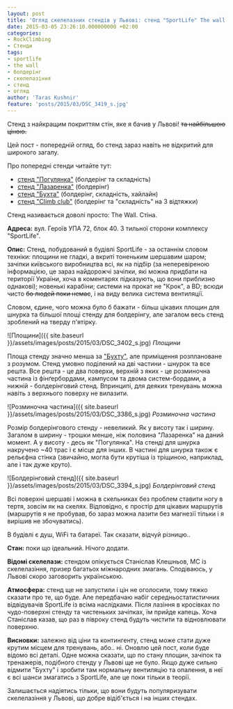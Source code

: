 ```yaml
---
layout: post
title: 'Огляд скелелазних стендів у Львові: стенд "SportLife" The wall'
date: 2015-03-05 23:26:10.000000000 +02:00
categories:
- RockClimbing
- Стенди
tags:
- sportlife
- the wall
- болдерінг
- скелелазіння
- стенд
- огляд
author: 'Taras Kushnir'
feature: 'posts/2015/03/DSC_3419_s.jpg'
---
```



Стенд з найкращим покриттям стін, яке я бачив у Львові! <del>та найбільшою ціною.</del>

Цей пост - попередній огляд, бо стенд зараз навіть не відкритий для широкого загалу.

Про попередні стенди читайте тут:
<ul>
<li><a title="Огляд скелелазних стендів у Львові: стенд “Погулянка”" href="http://jamming.com.ua/%d0%be%d0%b3%d0%bb%d1%8f%d0%b4-%d1%81%d0%ba%d0%b5%d0%bb%d0%b5%d0%bb%d0%b0%d0%b7%d0%bd%d0%b8%d1%85-%d1%81%d1%82%d0%b5%d0%bd%d0%b4%d1%96%d0%b2-%d1%83-%d0%bb%d1%8c%d0%b2%d0%be%d0%b2%d1%96-%d1%81%d1%82-3/" target="_blank" rel="noopener noreferrer">стенд "Погулянка"</a> (болдерінг та складність)</li>
<li><a title="Огляд скелазних стендів у Львові: стенд “Лазаренка”" href="http://jamming.com.ua/%d0%be%d0%b3%d0%bb%d1%8f%d0%b4-%d1%81%d0%ba%d0%b5%d0%bb%d0%b0%d0%b7%d0%bd%d0%b8%d1%85-%d1%81%d1%82%d0%b5%d0%bd%d0%b4%d1%96%d0%b2-%d1%83-%d0%bb%d1%8c%d0%b2%d0%be%d0%b2%d1%96-%d1%81%d1%82%d0%b5%d0%bd/" target="_blank" rel="noopener noreferrer">стенд "Лазаренка"</a> (болдерінг)</li>
<li><a title="Огляд скелелазних стендів у Львові: стенд “Бухта”" href="http://jamming.com.ua/%d0%be%d0%b3%d0%bb%d1%8f%d0%b4-%d1%81%d0%ba%d0%b5%d0%bb%d0%b5%d0%bb%d0%b0%d0%b7%d0%bd%d0%b8%d1%85-%d1%81%d1%82%d0%b5%d0%bd%d0%b4%d1%96%d0%b2-%d1%83-%d0%bb%d1%8c%d0%b2%d0%be%d0%b2%d1%96-%d1%81%d1%82/" target="_blank" rel="noopener noreferrer">стенд "Бухта"</a> (болдерінг, складність, хайлайн)</li>
<li><a title="Огляд скелелазних стендів у Львові: стенд “Climb club” (або “Арсен”)" href="http://jamming.com.ua/%d0%be%d0%b3%d0%bb%d1%8f%d0%b4-%d1%81%d0%ba%d0%b5%d0%bb%d0%b5%d0%bb%d0%b0%d0%b7%d0%bd%d0%b8%d1%85-%d1%81%d1%82%d0%b5%d0%bd%d0%b4%d1%96%d0%b2-%d1%83-%d0%bb%d1%8c%d0%b2%d0%be%d0%b2%d1%96-%d1%81%d1%82-2/" target="_blank" rel="noopener noreferrer">стенд "Climb club"</a> (болдерінг та "складність" на 3 відтяжки)</li>
</ul>

<!--more-->

Стенд називається доволі просто: The Wall. Стіна.

<strong>Адреса:</strong> вул. Героїв УПА 72, блок 40. З тильної сторони комплексу "SportLife".

<strong>Опис:</strong> Стенд, побудований в будівлі SportLife - за останнім словом техніки: площини не гладкі, а вкриті тоненьким шершавим шаром; зачіпки київського виробництва всі, як на підбір (за неперевіреною інформацією, це зараз найдорожчі зачіпки, які можна придбати на території України, хоча в коментарях підказують, що вони приблизно однакові); новенькі карабіни; системи на прокат не "Крок", а BD; всюди чисто <del>бо людей поки немає</del>, і на виду велика система вентиляції.

Словом, єдине, чого можна було б бажати - більш цікавих площин для шнурка та більшої площі стенду для болдерінгу, але загалом весь стенд зроблений на тверду п'ятірку.

![Площини]({{ site.baseurl }}/assets/images/posts/2015/03/DSC_3402_s.jpg)
*Площини*

Площа стенду значно менша за <a title="Огляд скелелазних стендів у Львові: стенд “Бухта”" href="http://jamming.com.ua/%d0%be%d0%b3%d0%bb%d1%8f%d0%b4-%d1%81%d0%ba%d0%b5%d0%bb%d0%b5%d0%bb%d0%b0%d0%b7%d0%bd%d0%b8%d1%85-%d1%81%d1%82%d0%b5%d0%bd%d0%b4%d1%96%d0%b2-%d1%83-%d0%bb%d1%8c%d0%b2%d0%be%d0%b2%d1%96-%d1%81%d1%82/" target="_blank" rel="noopener noreferrer">"Бухту"</a>, але приміщення розплановане з розумом. Стенд умовно поділений на дві частини - шнурок та все решта. Все решта - це два поверхи, верхній з яких - це розминочна частина із фінґербордами, кампусом та двома систем-бордами, а нижній - болдерінговий стенд. Впринципі, для деяких тренувань можна навіть з верхнього поверху не вилазити.

![Розминочна частина]({{ site.baseurl }}/assets/images/posts/2015/03/DSC_3386_s.jpg)
*Розминочна частина*

Розмір болдерінгового стенду - невеликий. Як у висоту так і ширину. Загалом в ширину - трошки менше, ніж половина "Лазаренка" на даний момент. А у висоту - десь як "Погулянка". На стенді для шнурка накручено ~40 трас і є місце для інших. В частині для шнурка також є рельєфна стінка (звичайно, могла бути крутіша із тріщиною, наприклад, але і так дуже круто).

![Болдерінговий стенд]({{ site.baseurl }}/assets/images/posts/2015/03/DSC_3394_s.jpg)
*Болдерінговий стенд*

Всі поверхні шершаві і можна в скельниках без проблем ставити ногу в тертя, зовсім як на скелях. Відповідно, є простір для цікавих маршрутів (маршрутів я не пробував, бо зараз можна лазити без магнезії тільки і я вирішив не збочуватись).

В будівлі є душ, WiFi та батареї. Так сказати, відчуй різницю..

<strong>Стан:</strong> поки що ідеальний. Нічого додати.

<strong>Відомі скелелази:</strong> стендом опікується Станіслав Клешньов, МС із скелелазіння, призер багатьох міжнародних змагань. Сподіваюсь, у Львові скоро заговорить українською.

<strong>Атмосфера:</strong> стенд ще не запустили і цін не оголосили, тому тяжко сказати про те, що буде. Але передбачаю набіг середньостатистичних відвідувачів SportLife із всіма наслідками. Після лазіння в кросівках по чудо-поверхні стенду та чистеньких зачіпках, їм прийде капець. Хоча Станіслав казав, що раз в півроку стенд будуть чистити та відновлювати поверхню.

<strong>Висновки:</strong> залежно від ціни та контингенту, стенд може стати дуже крутим місцем для тренувань, або.. ні. Оновлю цей пост, коли буде відомо всі деталі. Одне можна сказати, що по стану площин, зачіпок та тренажерів, подібного стенду у Львові ще не було. Якщо дуже сильно відмити "Бухту" і зробити там нормальну вентиляцію та опалення, в неї є всі шанси змагатись з SportLife, але це поки тільки в теорії.

Залишається надіятись тільки, що вони будуть популяризувати скелелазіння у Львові, що добре відіб'ється і на інших стендах.

&nbsp;

